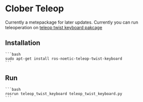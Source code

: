 # Clober Teleop
Currently a metepackage for later updates. Currently you can run teleoperation on [teleop twist keyboard pakcage](http://wiki.ros.org/teleop_twist_keyboard)

## Installation
    ```bash
    sudo apt-get install ros-noetic-teleop-twist-keyboard
    ```

## Run
    ```bash
    rosrun teleop_twist_keyboard teleop_twist_keyboard.py
    ```

